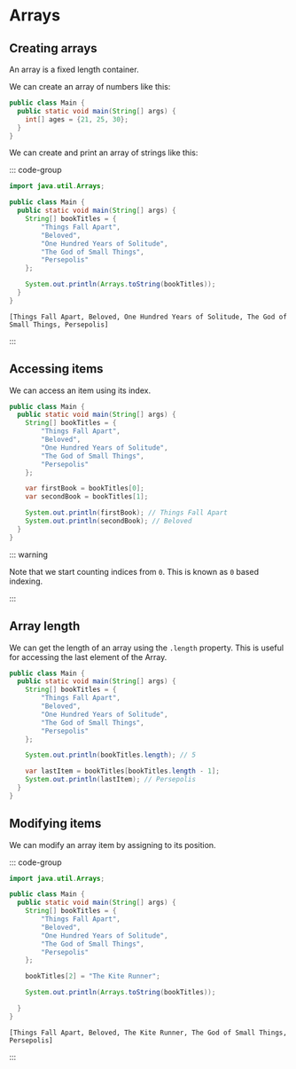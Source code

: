 # Arrays

<Vimeo id="123" />

## Creating arrays

An array is a fixed length container.

We can create an array of numbers like this:

```java
public class Main {
  public static void main(String[] args) {
    int[] ages = {21, 25, 30};
  }
}
```

We can create and print an array of strings like this:

::: code-group

```java
import java.util.Arrays;

public class Main {
  public static void main(String[] args) {
    String[] bookTitles = {
        "Things Fall Apart",
        "Beloved",
        "One Hundred Years of Solitude",
        "The God of Small Things",
        "Persepolis"
    };

    System.out.println(Arrays.toString(bookTitles));
  }
}
```

```console [output]
[Things Fall Apart, Beloved, One Hundred Years of Solitude, The God of Small Things, Persepolis]
```

:::

## Accessing items

We can access an item using its index.

```java
public class Main {
  public static void main(String[] args) {
    String[] bookTitles = {
        "Things Fall Apart",
        "Beloved",
        "One Hundred Years of Solitude",
        "The God of Small Things",
        "Persepolis"
    };

    var firstBook = bookTitles[0];
    var secondBook = bookTitles[1];

    System.out.println(firstBook); // Things Fall Apart
    System.out.println(secondBook); // Beloved
  }
}
```

::: warning

Note that we start counting indices from `0`. This is known as `0` based
indexing.

:::

## Array length

We can get the length of an array using the `.length` property. This is useful
for accessing the last element of the Array.

```java
public class Main {
  public static void main(String[] args) {
    String[] bookTitles = {
        "Things Fall Apart",
        "Beloved",
        "One Hundred Years of Solitude",
        "The God of Small Things",
        "Persepolis"
    };

    System.out.println(bookTitles.length); // 5

    var lastItem = bookTitles[bookTitles.length - 1];
    System.out.println(lastItem); // Persepolis
  }
}
```

## Modifying items

We can modify an array item by assigning to its position.

::: code-group

```java
import java.util.Arrays;

public class Main {
  public static void main(String[] args) {
    String[] bookTitles = {
        "Things Fall Apart",
        "Beloved",
        "One Hundred Years of Solitude",
        "The God of Small Things",
        "Persepolis"
    };

    bookTitles[2] = "The Kite Runner";

    System.out.println(Arrays.toString(bookTitles));

  }
}
```

```console [output]
[Things Fall Apart, Beloved, The Kite Runner, The God of Small Things, Persepolis]
```

:::
